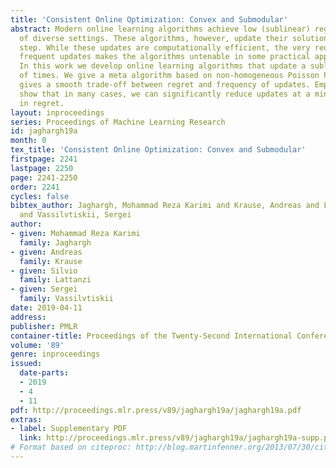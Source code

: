 ```yaml
---
title: 'Consistent Online Optimization: Convex and Submodular'
abstract: Modern online learning algorithms achieve low (sublinear) regret in a variety
  of diverse settings. These algorithms, however, update their solution at every time
  step. While these updates are computationally efficient, the very requirement of
  frequent updates makes the algorithms untenable in some practical applications.
  In this work we develop online learning algorithms that update a sublinear number
  of times. We give a meta algorithm based on non-homogeneous Poisson Processes that
  gives a smooth trade-off between regret and frequency of updates. Empirically, we
  show that in many cases, we can significantly reduce updates at a minimal increase
  in regret.
layout: inproceedings
series: Proceedings of Machine Learning Research
id: jaghargh19a
month: 0
tex_title: 'Consistent Online Optimization: Convex and Submodular'
firstpage: 2241
lastpage: 2250
page: 2241-2250
order: 2241
cycles: false
bibtex_author: Jaghargh, Mohammad Reza Karimi and Krause, Andreas and Lattanzi, Silvio
  and Vassilvtiskii, Sergei
author:
- given: Mohammad Reza Karimi
  family: Jaghargh
- given: Andreas
  family: Krause
- given: Silvio
  family: Lattanzi
- given: Sergei
  family: Vassilvtiskii
date: 2019-04-11
address: 
publisher: PMLR
container-title: Proceedings of the Twenty-Second International Conference on Artificial Intelligence and Statistics
volume: '89'
genre: inproceedings
issued:
  date-parts:
  - 2019
  - 4
  - 11
pdf: http://proceedings.mlr.press/v89/jaghargh19a/jaghargh19a.pdf
extras:
- label: Supplementary PDF
  link: http://proceedings.mlr.press/v89/jaghargh19a/jaghargh19a-supp.pdf
# Format based on citeproc: http://blog.martinfenner.org/2013/07/30/citeproc-yaml-for-bibliographies/
---
```

